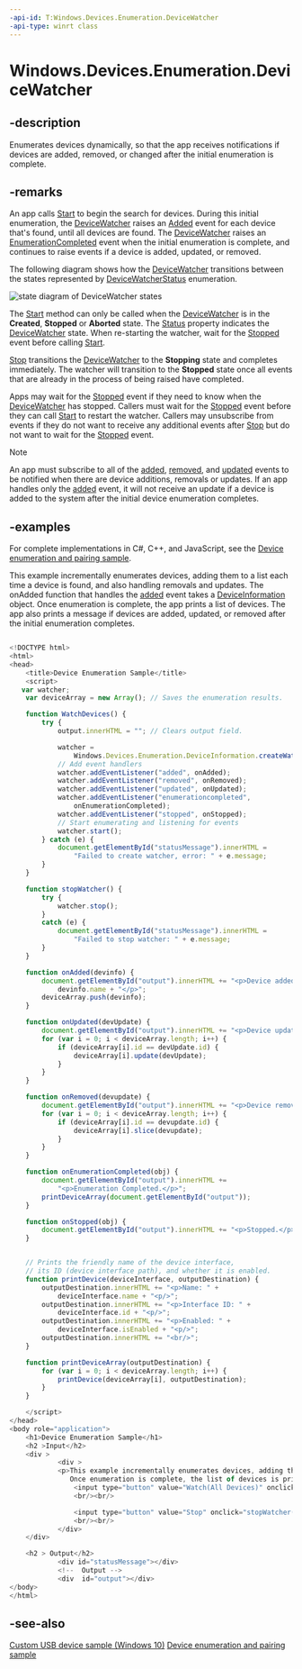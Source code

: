 ```yaml
---
-api-id: T:Windows.Devices.Enumeration.DeviceWatcher
-api-type: winrt class
---
```


<!-- Class syntax.
public class DeviceWatcher : Windows.Devices.Enumeration.IDeviceWatcher, Windows.Devices.Enumeration.IDeviceWatcher2
-->

# Windows.Devices.Enumeration.DeviceWatcher

## -description
Enumerates devices dynamically, so that the app receives notifications if devices are added, removed, or changed after the initial enumeration is complete.

## -remarks
An app calls [Start](devicewatcher_start_1587696324.md) to begin the search for devices. During this initial enumeration, the [DeviceWatcher](devicewatcher.md) raises an [Added](devicewatcher_added.md) event for each device that's found, until all devices are found. The [DeviceWatcher](devicewatcher.md) raises an [EnumerationCompleted](devicewatcher_enumerationcompleted.md) event when the initial enumeration is complete, and continues to raise events if a device is added, updated, or removed.

The following diagram shows how the [DeviceWatcher](devicewatcher.md) transitions between the states represented by [DeviceWatcherStatus](devicewatcherstatus.md) enumeration.

<img src="images/statediagram.png" alt="state diagram of DeviceWatcher states"></img>

The [Start](devicewatcher_start_1587696324.md) method can only be called when the [DeviceWatcher](devicewatcher.md) is in the **Created**, **Stopped** or **Aborted** state. The [Status](devicewatcher_status.md) property indicates the [DeviceWatcher](devicewatcher.md) state. When re-starting the watcher, wait for the [Stopped](devicewatcher_stopped.md) event before calling [Start](devicewatcher_start_1587696324.md).

[Stop](devicewatcher_stop_1201535524.md) transitions the [DeviceWatcher](devicewatcher.md) to the **Stopping** state and completes immediately. The watcher will transition to the **Stopped** state once all events that are already in the process of being raised have completed.

Apps may wait for the [Stopped](devicewatcher_stopped.md) event if they need to know when the [DeviceWatcher](devicewatcher.md) has stopped. Callers must wait for the [Stopped](devicewatcher_stopped.md) event before they can call [Start](devicewatcher_start_1587696324.md) to restart the watcher. Callers may unsubscribe from events if they do not want to receive any additional events after [Stop](devicewatcher_stop_1201535524.md) but do not want to wait for the [Stopped](devicewatcher_stopped.md) event.

> [!NOTE]
> An app must subscribe to all of the [added](devicewatcher_added.md), [removed](devicewatcher_removed.md), and [updated](devicewatcher_updated.md) events to be notified when there are device additions, removals or updates. If an app handles only the [added](devicewatcher_added.md) event, it will not receive an update if a device is added to the system after the initial device enumeration completes.

## -examples
For complete implementations in C#, C++, and JavaScript, see the [Device enumeration and pairing sample](https://github.com/Microsoft/Windows-universal-samples/tree/master/Samples/DeviceEnumerationAndPairing).

This example incrementally enumerates devices, adding them to a list each time a device is found, and also handling removals and updates. The onAdded function that handles the [added](devicewatcher_added.md) event takes a [DeviceInformation](deviceinformation.md) object. Once enumeration is complete, the app prints a list of devices. The app also prints a message if devices are added, updated, or removed after the initial enumeration completes.

```javascript

<!DOCTYPE html>
<html>
<head>
    <title>Device Enumeration Sample</title>
    <script>
   var watcher;
    var deviceArray = new Array(); // Saves the enumeration results.

    function WatchDevices() {
        try {
            output.innerHTML = ""; // Clears output field.

            watcher = 
                Windows.Devices.Enumeration.DeviceInformation.createWatcher();
            // Add event handlers
            watcher.addEventListener("added", onAdded);
            watcher.addEventListener("removed", onRemoved);
            watcher.addEventListener("updated", onUpdated);
            watcher.addEventListener("enumerationcompleted", 
                onEnumerationCompleted);
            watcher.addEventListener("stopped", onStopped);
            // Start enumerating and listening for events
            watcher.start();
        } catch (e) {
            document.getElementById("statusMessage").innerHTML = 
                "Failed to create watcher, error: " + e.message;
        }
    }

    function stopWatcher() {
        try {
            watcher.stop();
        }
        catch (e) {
            document.getElementById("statusMessage").innerHTML = 
                "Failed to stop watcher: " + e.message;
        }
    }

    function onAdded(devinfo) {
        document.getElementById("output").innerHTML += "<p>Device added: " + 
            devinfo.name + "</p>";
        deviceArray.push(devinfo);
    }

    function onUpdated(devUpdate) {
        document.getElementById("output").innerHTML += "<p>Device updated.</p>";
        for (var i = 0; i < deviceArray.length; i++) {
            if (deviceArray[i].id == devUpdate.id) {
                deviceArray[i].update(devUpdate);
            }
        }
    }

    function onRemoved(devupdate) {
        document.getElementById("output").innerHTML += "<p>Device removed.</p>";
        for (var i = 0; i < deviceArray.length; i++) {
            if (deviceArray[i].id == devupdate.id) {
                deviceArray[i].slice(devupdate);
            }
        }
    }

    function onEnumerationCompleted(obj) {
        document.getElementById("output").innerHTML += 
            "<p>Enumeration Completed.</p>";
        printDeviceArray(document.getElementById("output"));
    }

    function onStopped(obj) {
        document.getElementById("output").innerHTML += "<p>Stopped.</p>";
    }


    // Prints the friendly name of the device interface, 
    // its ID (device interface path), and whether it is enabled.
    function printDevice(deviceInterface, outputDestination) {
        outputDestination.innerHTML += "<p>Name: " + 
            deviceInterface.name + "<p/>"; 
        outputDestination.innerHTML += "<p>Interface ID: " + 
            deviceInterface.id + "<p/>";    
        outputDestination.innerHTML += "<p>Enabled: " + 
            deviceInterface.isEnabled + "<p/>";
        outputDestination.innerHTML += "<br/>";
    }

    function printDeviceArray(outputDestination) {
        for (var i = 0; i < deviceArray.length; i++) {
            printDevice(deviceArray[i], outputDestination);
        }
    }

    </script>
</head>
<body role="application">
    <h1>Device Enumeration Sample</h1>
    <h2 >Input</h2>
    <div >            
            <div >
            <p>This example incrementally enumerates devices, adding them to a list each time a device is found, and also watching for updates.
               Once enumeration is complete, the list of devices is printed.</p> 
                <input type="button" value="Watch(All Devices)" onclick="WatchDevices()"/>
                <br/><br/>

                <input type="button" value="Stop" onclick="stopWatcher()"/>
                <br/><br/>
            </div>
    </div>

    <h2 > Output</h2>
            <div id="statusMessage"></div>
            <!--  Output -->
            <div  id="output"></div>
</body>
</html>


```



## -see-also
[Custom USB device sample (Windows 10)](http://go.microsoft.com/fwlink/p/?LinkId=620530)
[Device enumeration and pairing sample](https://github.com/Microsoft/Windows-universal-samples/tree/master/Samples/DeviceEnumerationAndPairing)